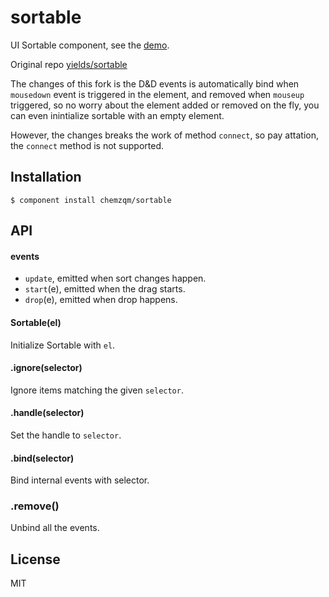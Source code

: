 
# sortable

  UI Sortable component, see the [demo](http://chemzqm.github.io/sortable/index.html).

  Original repo [yields/sortable](https://github.com/yields/sortable)

  The changes of this fork is the D&D events is automatically bind when `mousedown` event is triggered
  in the element, and removed when `mouseup` triggered, so no worry about the element added or removed on
  the fly, you can even inintialize sortable with an empty element.

  However, the changes breaks the work of method `connect`, so pay attation, the `connect` method is not supported.


## Installation

    $ component install chemzqm/sortable

## API

#### events

  - `update`, emitted when sort changes happen.
  - `start`(e), emitted when the drag starts.
  - `drop`(e), emitted when drop happens.

#### Sortable(el)

Initialize Sortable with `el`.

#### .ignore(selector)

Ignore items matching the given `selector`.

#### .handle(selector)

Set the handle to `selector`.

#### .bind(selector)

Bind internal events with selector.

### .remove()

Unbind all the events.

## License

  MIT
